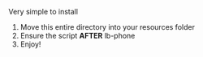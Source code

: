 Very simple to install

1) Move this entire directory into your resources folder
2) Ensure the script **AFTER** lb-phone
3) Enjoy!